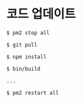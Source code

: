 # 코드 업데이트

    $ pm2 stop all

    $ git pull
    
    $ npm install

    $ bin/build

    ...

    $ pm2 restart all
